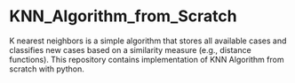 # KNN_Algorithm_from_Scratch
K nearest neighbors is a simple algorithm that stores all available cases and classifies new cases based on a similarity measure (e.g., distance functions). This repository contains implementation of KNN Algorithm from scratch with python.
